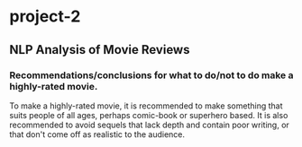 # project-2
 
## NLP Analysis of Movie Reviews



### Recommendations/conclusions for what to do/not to do make a highly-rated movie.

To make a highly-rated movie, it is recommended to make something that suits people of all ages, perhaps comic-book or superhero based. It is also recommended to avoid sequels that lack depth and contain poor writing, or that don't come off as realistic to the audience.